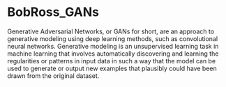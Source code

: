 # BobRoss_GANs
Generative Adversarial Networks, or GANs for short, are an approach to generative modeling using deep learning methods, such as convolutional neural networks.  Generative modeling is an unsupervised learning task in machine learning that involves automatically discovering and learning the regularities or patterns in input data in such a way that the model can be used to generate or output new examples that plausibly could have been drawn from the original dataset.

